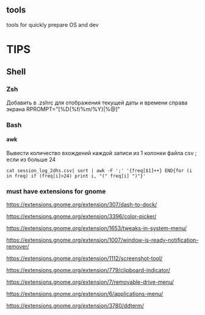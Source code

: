 ## tools
tools for quickly prepare OS and dev

# TIPS

## Shell
### Zsh
Добавить в .zshrc для отображения текущей даты и времени справа экрана
    RPROMPT="[%D{%f/%m/%Y}|%@]"

### Bash 
#### awk
Вывести количество вхождений каждой записи из 1 колонки файла csv ; если из больше 24

    cat session_log_2dhs.csv| sort | awk -F ';' '{freq[$1]++} END{for (i in freq) if (freq[i]>24) print i, "(" freq[i] ")"}'



### must have extensions for gnome
https://extensions.gnome.org/extension/307/dash-to-dock/

https://extensions.gnome.org/extension/3396/color-picker/

https://extensions.gnome.org/extension/1653/tweaks-in-system-menu/

https://extensions.gnome.org/extension/1007/window-is-ready-notification-remover/

https://extensions.gnome.org/extension/1112/screenshot-tool/

https://extensions.gnome.org/extension/779/clipboard-indicator/

https://extensions.gnome.org/extension/7/removable-drive-menu/

https://extensions.gnome.org/extension/6/applications-menu/

https://extensions.gnome.org/extension/3780/ddterm/
